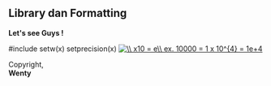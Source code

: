 ## Library dan Formatting

**Let's see Guys !**

#include <iomanip>
setw(x)
setprecision(x)
<a href="https://www.codecogs.com/eqnedit.php?latex=\\&space;x10&space;=&space;e\\&space;ex.&space;10000&space;=&space;1&space;x&space;10^{4}&space;=&space;1e&plus;4" target="_blank"><img src="https://latex.codecogs.com/gif.latex?\\&space;x10&space;=&space;e\\&space;ex.&space;10000&space;=&space;1&space;x&space;10^{4}&space;=&space;1e&plus;4" title="\\ x10 = e\\ ex. 10000 = 1 x 10^{4} = 1e+4" /></a>





Copyright,<br/>
**Wenty**





